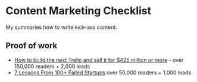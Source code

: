 # Content Marketing Checklist
My summaries how to write kick-ass content.

## Proof of work

* [How to build the next Trello and sell it for $425 million or more](https://medium.com/99-percent/how-to-build-the-next-trello-and-sell-it-for-425-million-or-more-589045c9bd649) - over 150,000 readers + 2,000 leads
* [7 Lessons From 100+ Failed Startups](https://thinkgrowth.org/7-lessons-from-100-failed-startups-2db31984867a) over 50,000 readers + 1,000 leads
